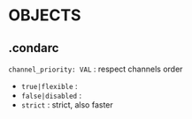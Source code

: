 # OBJECTS

## .condarc

`channel_priority: VAL` : respect channels order  
*	`true|flexible` :  
*	`false|disabled` :  
*	`strict` : strict, also faster  